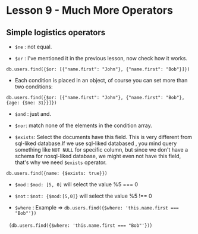 # Lesson 9 - Much More Operators 

## Simple logistics operators

- `$ne` : not equal.

- `$or` : I've mentioned it in  the previous lesson, now check how it works.

`db.users.find({$or: [{"name.first": "John"}, {"name.first": "Bob"}]})`

- Each condition is placed in an object, of course you can set more than two conditions:

`db.users.find({$or: [{"name.first": "John"}, {"name.first": "Bob"}, {age: {$ne: 31}}]})`


- `$and` : just and.

- `$nor`: match none of the elements in the condition array.

- `$exists`: Select the documents have this field. This is very different from sql-liked database.If we use sql-liked databased , you mind query something like `NOT NULL` for specific column, but since we don't have a schema for nosql-liked database, we might even not have this field, that's why we need `$exists` operator.


`db.users.find({name: {$exists: true}})`

- `$mod` : `$mod: [5, 0]` will select the value %5 === 0

- `$not` : `$not: {$mod:[5,0]}` will select the value %5 !== 0

- `$where` : Example => `db.users.find({$where: 'this.name.first === "Bob"'})`

（`db.users.find({$where: 'this.name.first === "Bob"'})`）



